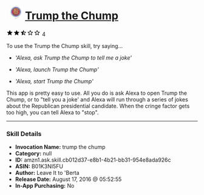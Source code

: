 # &nbsp;<img src="skill_icon" alt="Trump the Chump icon" width="36"> [Trump the Chump](http://alexa.amazon.com/#skills/amzn1.ask.skill.cb012d37-e8b1-4b21-bb31-954e8ada926c)
![2.6 stars](../../images/ic_star_black_18dp_1x.png)![2.6 stars](../../images/ic_star_black_18dp_1x.png)![2.6 stars](../../images/ic_star_half_black_18dp_1x.png)![2.6 stars](../../images/ic_star_border_black_18dp_1x.png)![2.6 stars](../../images/ic_star_border_black_18dp_1x.png) 4

To use the Trump the Chump skill, try saying...

* *'Alexa, ask Trump the Chump to tell me a joke'*

* *'Alexa, launch Trump the Chump'*

* *'Alexa, start Trump the Chump'*

This app is pretty easy to use. All you do is ask Alexa to open Trump the Chump, or to "tell you a joke' and Alexa will run through a series of jokes about the Republican presidential candidate. When the cringe factor gets too high, you can tell Alexa to "stop".

***

### Skill Details

* **Invocation Name:** trump the chump
* **Category:** null
* **ID:** amzn1.ask.skill.cb012d37-e8b1-4b21-bb31-954e8ada926c
* **ASIN:** B01K3NI5FU
* **Author:** Leave It to 'Berta
* **Release Date:** August 17, 2016 @ 05:52:55
* **In-App Purchasing:** No

